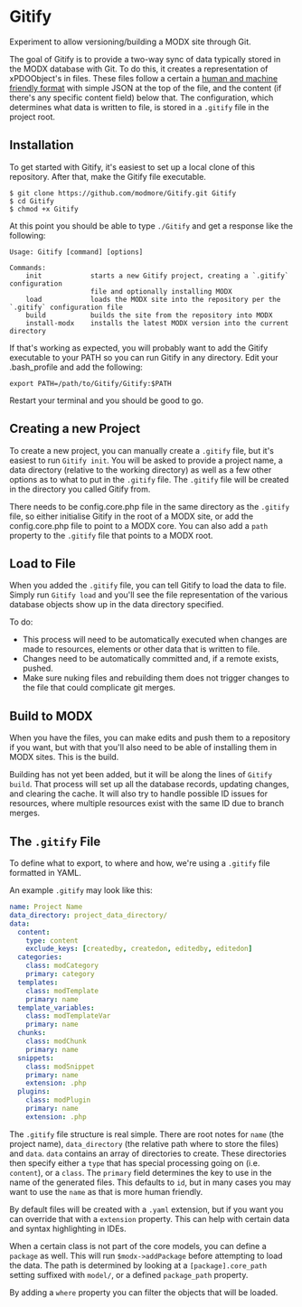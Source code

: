 Gitify
======

Experiment to allow versioning/building a MODX site through Git.

The goal of Gitify is to provide a two-way sync of data typically stored in the MODX database with Git. To do this, it creates a representation of xPDOObject's in files. These files follow a certain a [human and machine friendly format](https://gist.github.com/Mark-H/5acafdc1c364f70fa4e7) with simple JSON at the top of the file, and the content (if there's any specific content field) below that. The configuration, which determines what data is written to file, is stored in a `.gitify` file in the project root.

## Installation

To get started with Gitify, it's easiest to set up a local clone of this repository. After that, make the Gitify file executable.

```` shell
$ git clone https://github.com/modmore/Gitify.git Gitify
$ cd Gitify
$ chmod +x Gitify
````

At this point you should be able to type `./Gitify` and get a response like the following:

````
Usage: Gitify [command] [options]

Commands:
    init            starts a new Gitify project, creating a `.gitify` configuration
                    file and optionally installing MODX
    load            loads the MODX site into the repository per the `.gitify` configuration file
    build           builds the site from the repository into MODX
    install-modx    installs the latest MODX version into the current directory
````

If that's working as expected, you will probably want to add the Gitify executable to your PATH so you can run Gitify in any directory. Edit your .bash_profile and add the following:

````
export PATH=/path/to/Gitify/Gitify:$PATH
````

Restart your terminal and you should be good to go.

## Creating a new Project

To create a new project, you can manually create a `.gitify` file, but it's easiest to run `Gitify init`. You will be asked to provide a project name, a data directory (relative to the working directory) as well as a few other options as to what to put in the `.gitify` file. The `.gitify` file will be created in the directory you called Gitify from.

There needs to be config.core.php file in the same directory as the `.gitify` file, so either initialise Gitify in the root of a MODX site, or add the config.core.php file to point to a MODX core. You can also add a `path` property to the `.gitify` file that points to a MODX root.

## Load to File

When you added the `.gitify` file, you can tell Gitify to load the data to file. Simply run `Gitify load` and you'll see the file representation of the various database objects show up in the data directory specified.

To do:

* This process will need to be automatically executed when changes are made to resources, elements or other data that is written to file.
* Changes need to be automatically committed and, if a remote exists, pushed.
* Make sure nuking files and rebuilding them does not trigger changes to the file that could complicate git merges.

## Build to MODX

When you have the files, you can make edits and push them to a repository if you want, but with that you'll also need to be able of installing them in MODX sites. This is the build.

Building has not yet been added, but it will be along the lines of `Gitify build`. That process will set up all the database records, updating changes, and clearing the cache. It will also try to handle possible ID issues for resources, where multiple resources exist with the same ID due to branch merges.


## The `.gitify` File

To define what to export, to where and how, we're using a `.gitify` file formatted in YAML.

An example `.gitify` may look like this:

```` yaml
name: Project Name
data_directory: project_data_directory/
data:
  content:
    type: content
    exclude_keys: [createdby, createdon, editedby, editedon]
  categories:
    class: modCategory
    primary: category
  templates:
    class: modTemplate
    primary: name
  template_variables:
    class: modTemplateVar
    primary: name
  chunks:
    class: modChunk
    primary: name
  snippets:
    class: modSnippet
    primary: name
    extension: .php
  plugins:
    class: modPlugin
    primary: name
    extension: .php
````

The `.gitify` file structure is real simple. There are root notes for `name` (the project name), `data_directory` (the relative path where to store the files) and `data`. `data` contains an array of directories to create. These directories then specify either a `type` that has special processing going on (i.e. `content`), or a `class`. The `primary` field determines the key to use in the name of the generated files. This defaults to `id`, but in many cases you may want to use the `name` as that is more human friendly.

By default files will be created with a `.yaml` extension, but if you want you can override that with a `extension` property. This can help with certain data and syntax highlighting in IDEs.

When a certain class is not part of the core models, you can define a `package` as well. This will run `$modx->addPackage` before attempting to load the data. The path is determined by looking at a `[package].core_path` setting suffixed with `model/`, or a defined `package_path` property.

By adding a `where` property you can filter the objects that will be loaded.
